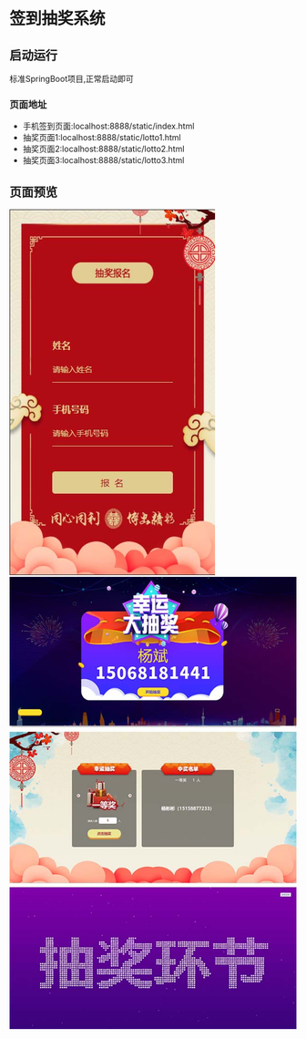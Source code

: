 # 签到抽奖系统

## 启动运行

标准SpringBoot项目,正常启动即可

### 页面地址
* 手机签到页面:localhost:8888/static/index.html
* 抽奖页面1:localhost:8888/static/lotto1.html
* 抽奖页面2:localhost:8888/static/lotto2.html
* 抽奖页面3:localhost:8888/static/lotto3.html

## 页面预览
![报名页](screen/index.jpg)
![抽奖页](screen/lotto.jpg)
